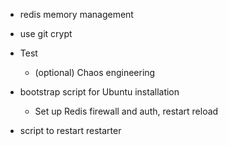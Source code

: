 * redis memory management
  
* use git crypt
* Test
    * (optional) Chaos engineering
* bootstrap script for Ubuntu installation
    * Set up Redis firewall and auth, restart reload
* script to restart restarter
